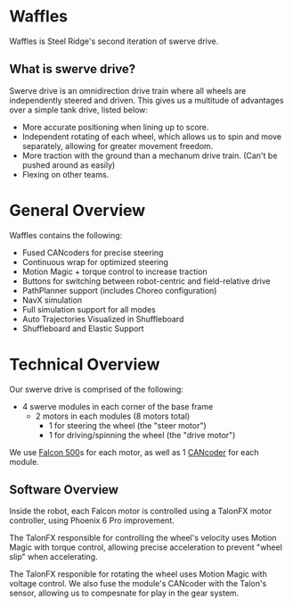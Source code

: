# Waffles
Waffles is Steel Ridge's second iteration of swerve drive.

## What is swerve drive?
Swerve drive is an omnidirection drive train where all wheels are independently steered and driven.
This gives us a multitude of advantages over a simple tank drive, listed below:

- More accurate positioning when lining up to score.
- Independent rotating of each wheel, which allows us to spin and move separately, allowing for greater movement freedom.
- More traction with the ground than a mechanum drive train. (Can't be pushed around as easily)
- Flexing on other teams.

# General Overview
Waffles contains the following:
- Fused CANcoders for precise steering
- Continuous wrap for optimized steering
- Motion Magic + torque control to increase traction
- Buttons for switching between robot-centric and field-relative drive
- PathPlanner support (includes Choreo configuration)
- NavX simulation
- Full simulation support for all modes
- Auto Trajectories Visualized in Shuffleboard
- Shuffleboard and Elastic Support

# Technical Overview
Our swerve drive is comprised of the following:
- 4 swerve modules in each corner of the base frame
  - 2 motors in each modules (8 motors total)
    - 1 for steering the wheel (the "steer motor")
    - 1 for driving/spinning the wheel (the "drive motor")

We use [Falcon 500](https://store.ctr-electronics.com/falcon-500-powered-by-talon-fx/)s for each motor, 
as well as 1 [CANcoder](https://store.ctr-electronics.com/cancoder/) for each module.

## Software Overview
Inside the robot, each Falcon motor is controlled using a TalonFX motor controller, using Phoenix 6 Pro improvement.

The TalonFX responsible for controlling the wheel's velocity uses Motion Magic with torque control, allowing precise acceleration to prevent "wheel slip" when accelerating.

The TalonFX responible for rotating the wheel uses Motion Magic with voltage control. We also fuse the module's CANcoder with the Talon's sensor, allowing us to compesnate for play in the gear system.
